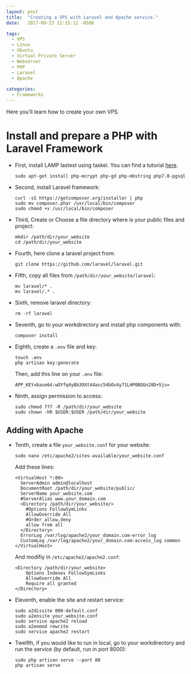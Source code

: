 ```yaml
---
layout: post
title:  "Creating a VPS with Laravel and Apache service."
date:   2017-09-23 12:15:12 -0500

tags:
  - VPS
  - Linux
  - Ubuntu
  - Virtual Private Server
  - Webserver
  - PHP
  - Laravel
  - Apache
  
categories:
  - Frameworks
---
```


Here you'll learn how to create your own VPS.

# Install and prepare a PHP with Laravel Framework

* First, install LAMP lastest using taskel. You can find a tutorial [here][tasksel-tuto].

      sudo apt-get install php-mcrypt php-gd php-mbstring php7.0-pgsql

* Second, install Laravel framework:

      curl -sS https://getcomposer.org/installer | php
      sudo mv composer.phar /usr/local/bin/composer
      sudo chmod +x /usr/local/bin/composer

* Third, Create or Choose a file directory where is your public files and project:

      mkdir /path/dir/your_website
      cd /path/dir/your_website

* Fourth, here clone a laravel project from:

      git clone https://github.com/laravel/laravel.git

* Fifth, copy all files from `/path/dir/your_website/laravel`:

      mv laravel/* .
      mv laravel/.* .

* Sixth, remove laravel directory:

      rm -rf laravel

* Seventh, go to your workdirectory and install php components with:

      composer install

* Eighth, create a `.env` file and key:

      touch .env
      php artisan key:generate

  Then, add this line on your `.env` file:
  
      APP_KEY=base64:wOYfq4yBb3OXt44asc54bOv4y71LHP0BQGn28D+5js=

* Ninth, assign permission to access:

      sudo chmod 777 -R /path/dir/your_website
      sudo chown -hR $USER:$USER /path/dir/your_website

## Adding with Apache

* Tenth, create a file `your_website.conf` for your website:

      sudo nano /etc/apache2/sites-available/your_website.conf

  Add these lines:
  
      <VirtualHost *:80>
        ServerAdmin admin@localhost
        DocumentRoot /path/dir/your_website/public/
        ServerName your_website.com
        #ServerAlias www.your_domain.com
        <Directory /path/dir/your_website/>
          #Options FollowSymLinks
          AllowOverride All
          #Order allow,deny
          allow from all
        </Directory>
        ErrorLog /var/log/apache2/your_domain.com-error_log
        CustomLog /var/log/apache2/your_domain.com-access_log common
      </VirtualHost>

  And modifiy in `/etc/apache2/apache2.conf`:
  
      <Directory /path/dir/your_website>
          Options Indexes FollowSymLinks
          AllowOverride All
          Require all granted
      </Directory>
  
* Eleventh, enable the site and restart service:

      sudo a2dissite 000-default.conf
      sudo a2ensite your_website.conf
      sudo service apache2 reload
      sudo a2enmod rewrite
      sudo service apache2 restart

* Twelfth, if you would like to run in local, go to your workdirectory and run the service (by default, run in port 8000):

      sudo php artisan serve --port 80
      php artisan serve

[tasksel-tuto]:  /software-bundles/Using-Tasksel_to_install_LAMP_server
